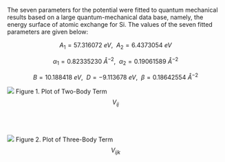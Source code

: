 The seven parameters for the potential were fitted to quantum mechanical results based on a large quantum-mechanical data base, namely, the energy surface of atomic exchange for Si.  The values of the seven fitted parameters are given below:

$$ A_1=57.316072\ eV,\ \ A_2=6.4373054\ eV $$

$$ \alpha_1=0.82335230\ Å^{-2},\ \ \alpha_2=0.19061589\ Å^{-2} $$

$$ B=10.188418\ eV,\ \ D=-9.113678\ eV,\ \ \beta=0.18642554\ Å^{-2} $$

![](/wimage/MO_072486242437_000/jvievering/Two_Body_Term_Plot)
Figure 1. Plot of Two-Body Term $$ V_{ij} $$

$$ \ $$
$$ \ $$
![](/wimage/MO_072486242437_000/jvievering/Three_Body_Term_Plot)
Figure 2. Plot of Three-Body Term $$ V_{ijk} $$



